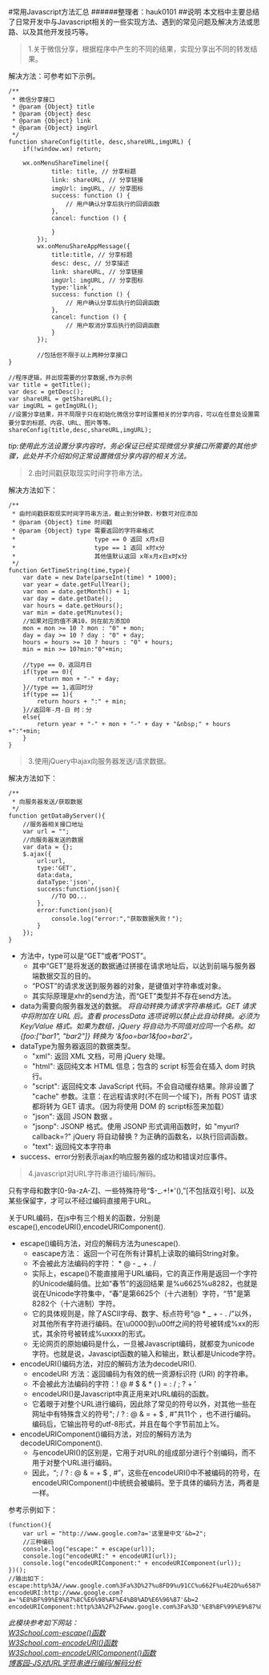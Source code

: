 #常用Javascript方法汇总
######整理者：hauk0101
##说明
本文档中主要总结了日常开发中与Javascript相关的一些实现方法、遇到的常见问题及解决方法或思路、以及其他开发技巧等。
>1.关于微信分享，根据程序中产生的不同的结果，实现分享出不同的转发结果。

解决方法：可参考如下示例。
	
	/**
	 * 微信分享接口
	 * @param {Object} title
	 * @param {Object} desc
	 * @param {Object} link
	 * @param {Object} imgUrl
	 */
	function shareConfig(title, desc,shareURL,imgURL) {
		if(!window.wx) return;	
	
		wx.onMenuShareTimeline({
			    title: title, // 分享标题
			    link: shareURL, // 分享链接
			    imgUrl: imgURL, // 分享图标
			    success: function () { 
			        // 用户确认分享后执行的回调函数
			    },
			    cancel: function () { 
			        
			    }
			});
			wx.onMenuShareAppMessage({
			    title:title, // 分享标题
			    desc: desc, // 分享描述
			    link: shareURL, // 分享链接
			    imgUrl: imgURL, // 分享图标
			    type:'link',
			    success: function () { 
			        // 用户确认分享后执行的回调函数
			    },
			    cancel: function () { 
			        // 用户取消分享后执行的回调函数
			    }
			});
			
			//包括但不限于以上两种分享接口
	}
	
	//程序逻辑，并出现需要的分享数据,作为示例
	var title = getTitle();
	var desc = getDesc();
	var shareURL = getShareURL();
	var imgURL = getImgURL();
	//设置分享结果，并不局限于只在初始化微信分享时设置相关的分享内容，可以在任意处设置需要分享的标题、内容、URL、图片等等。
	shareConfig(title,desc,shareURL,imgURL);
	
_tip:使用此方法设置分享内容时，务必保证已经实现微信分享接口所需要的其他步骤，此处并不介绍如何正常设置微信分享内容的相关方法。_

>2.由时间戳获取现实时间字符串方法。

解决方法如下：

	/**
	 * 由时间戳获取现实时间字符串方法，截止到分钟数，秒数可对应添加
	 * @param {Object} time 时间戳
	 * @param {Object} type 需要返回的字符串格式
	 * 						type == 0 返回 x月x日
	 * 						type == 1 返回 x时x分
	 * 						其他值默认返回 x年x月x日x时x分
	 */
	function GetTimeString(time,type){
		var date = new Date(parseInt(time) * 1000);
		var year = date.getFullYear();
		var mon = date.getMonth() + 1;
		var day = date.getDate();
		var hours = date.getHours();
		var min = date.getMinutes();
		//如果对应的值不满10，则在前方添加0
		mon = mon >= 10 ? mon : "0" + mon;	
		day = day >= 10 ? day : "0" + day;
		hours = hours >= 10 ? hours : "0" + hours;
		min = min >= 10?min:"0"+min;
		
		//type == 0，返回月日
		if(type == 0){
			return mon + "-" + day;
		}//type == 1,返回时分
		if(type == 1){
			return hours + ":" + min;
		}//返回年-月-日 时：分
		else{
			return year + "-" + mon + "-" + day + "&nbsp;" + hours +":"+min;
		}
	}
		

>3.使用jQuery中ajax向服务器发送/请求数据。

解决方法如下：

	/**
	 * 向服务器发送/获取数据
	 */
	function getDataByServer(){
		//服务器相关接口地址
		var url = "";
		//向服务器发送的数据
		var data = {};
		$.ajax({
			url:url,
			type:'GET',	
			data:data,
			dataType:'json',
			success:function(json){			
				//TO DO...
			},
			error:function(json){
				console.log("error:","获取数据失败！");
			}
		});
	}	

* 方法中，type可以是“GET”或者“POST”。
	* 其中“GET”是将发送的数据通过拼接在请求地址后，以达到前端与服务器端数据交互的目的。
	* “POST”的请求发送到服务器的对象，是键值对字符串或对象。
	* 其实际原理是xhr的send方法，而“GET”类型并不存在send方法。
* data为需要向服务器发送的数据。
	_将自动转换为请求字符串格式。GET 请求中将附加在 URL 后。查看 processData 选项说明以禁止此自动转换。必须为 Key/Value 格式。如果为数组，jQuery 将自动为不同值对应同一个名称。如 {foo:["bar1", "bar2"]} 转换为 '&foo=bar1&foo=bar2'。_
* dataType为服务器返回的数据类型。
	* "xml": 返回 XML 文档，可用 jQuery 处理。
	* "html": 返回纯文本 HTML 信息；包含的 script 标签会在插入 dom 时执行。
	* "script": 返回纯文本 JavaScript 代码。不会自动缓存结果。除非设置了 "cache" 参数。注意：在远程请求时(不在同一个域下)，所有 POST 请求都将转为 GET 请求。（因为将使用 DOM 的 script标签来加载）
	* "json": 返回 JSON 数据 。
	* "jsonp": JSONP 格式。使用 JSONP 形式调用函数时，如 "myurl?callback=?" jQuery 将自动替换 ? 为正确的函数名，以执行回调函数。
	* "text": 返回纯文本字符串
* success、error分别表示ajax的响应服务器的成功和错误对应事件。

>4.javascript对URL字符串进行编码/解码。

只有字母和数字[0-9a-zA-Z]、一些特殊符号“$-_.+!*'(),”[不包括双引号]、以及某些保留字，才可以不经过编码直接用于URL。

关于URL编码，在js中有三个相关的函数，分别是escape(),encodeURI(),encodeURIComponent().

* escape()编码方法，对应的解码方法为unescape().
	* eascape方法： 返回一个可在所有计算机上读取的编码String对象。
	* 不会被此方法编码的字符： * @ - _ + . / 
	* 实际上，escape()不能直接用于URL编码，它的真正作用是返回一个字符的Unicode编码值。比如“春节”的返回结果 是%u6625%u8282，也就是说在Unicode字符集中，“春”是第6625个（十六进制）字符，“节”是第8282个（十六进制）字符。
	* 它的具体规则是，除了ASCII字母、数字、标点符号“@ * _ + - . /”以外，对其他所有字符进行编码。在\u0000到\u00ff之间的符号被转成%xx的形式，其余符号被转成%uxxxx的形式。
	* 无论网页的原始编码是什么，一旦被Javascript编码，就都变为unicode字符。也就是说，Javascipt函数的输入和输出，默认都是Unicode字符。
* encodeURI()编码方法，对应的解码方法为decodeURI().
	* encodeURI 方法：返回编码为有效的统一资源标识符 (URI) 的字符串。
	* 不会被此方法编码的字符：! @ # $ & * ( ) = : / ; ? + '
	* encodeURI()是Javascript中真正用来对URL编码的函数。
	* 它着眼于对整个URL进行编码，因此除了常见的符号以外，对其他一些在网址中有特殊含义的符号"; / ? : @ & = + $ , #"共11个 ，也不进行编码。编码后，它输出符号的utf-8形式，并且在每个字节前加上%。
* encodeURIComponent()编码方法，对应的解码方法为decodeURIComponent().
	* 与encodeURI()的区别是，它用于对URL的组成部分进行个别编码，而不用于对整个URL进行编码。
	* 因此，“; / ? : @ & = + $ , #”，这些在encodeURI()中不被编码的符号，在encodeURIComponent()中统统会被编码。至于具体的编码方法，两者是一样。

参考示例如下：

	(function(){
		var url = "http://www.google.com?a='这里是中文'&b=2";	
		//三种编码
		console.log("escape:" + escape(url));
		console.log("encodeURI:" + encodeURI(url));
		console.log("encodeURIComponent:" + encodeURIComponent(url));
	})();
	//输出如下：
	escape:http%3A//www.google.com%3Fa%3D%27%u8FD9%u91CC%u662F%u4E2D%u6587%27%26b%3D2
	encodeURI:http://www.google.com?a='%E8%BF%99%E9%87%8C%E6%98%AF%E4%B8%AD%E6%96%87'&b=2
	encodeURIComponent:http%3A%2F%2Fwww.google.com%3Fa%3D'%E8%BF%99%E9%87%8C%E6%98%AF%E4%B8%AD%E6%96%87'%26b%3D2

_此模块参考如下网站：<br>
[W3School.com-escape()函数](http://www.w3school.com.cn/jsref/jsref_escape.asp)<br>
[W3School.com-encodeURI()函数](http://www.w3school.com.cn/jsref/jsref_encodeuri.asp)<br>
[W3School.com-encodeURIComponent()函数](http://www.w3school.com.cn/jsref/jsref_encodeURIComponent.asp)<br>
[博客园-JS对URL字符串进行编码/解码分析](http://www.cnblogs.com/liuhongfeng/p/5012570.html?utm_source=tuicool&utm_medium=referral)<br>_


	
	
